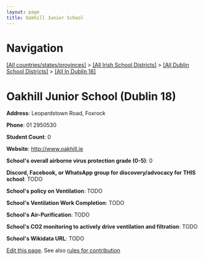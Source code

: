 ```yaml
---
layout: page
title: Oakhill Junior School
---
```

# Navigation

[[All countries/states/provinces]](../../../..) > [[All Irish School Districts]](../../..) > [[All Dublin School Districts]](../..) > [[All In Dublin 18]](..)

# Oakhill Junior School (Dublin 18)

**Address**: Leopardstown Road, Foxrock

**Phone**: 01 2950530

**Student Count**: 0

**Website**: <http://www.oakhill.ie>

**School's overall airborne virus protection grade (0-5)**: 0

**Discord, Facebook, or WhatsApp group for discovery/advocacy for THIS school**: TODO

**School's policy on Ventilation**: TODO

**School's Ventilation Work Completion**: TODO

**School's Air-Purification**: TODO

**School's CO2 monitoring to actively drive ventilation and filtration**: TODO

**School's Wikidata URL**: TODO


[Edit this page](https://github.com/ventilate-schools/Ireland/edit/main/./Dublin_18/Oakhill_Junior_School.md). See also [rules for contribution](../../../contribution-rules/)